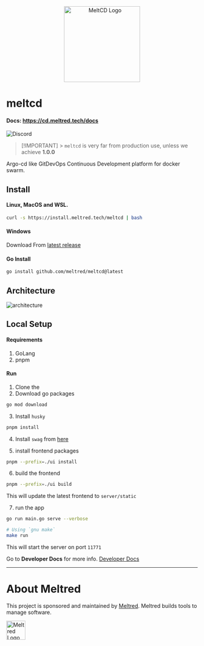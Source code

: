 <div align="center">
    <img alt="MeltCD Logo" height="200px" src="https://github.com/meltred/meltcd/assets/82411321/9065c92d-79a5-44ff-aa53-3e0bd40f0080">
</div>

# meltcd

#### Docs: https://cd.meltred.tech/docs

![Discord](https://img.shields.io/discord/1086894797622624257)

> [!IMPORTANT] > `meltcd` is very far from production use, unless we achieve **1.0.0**

Argo-cd like GitDevOps Continuous Development platform for docker swarm.

## Install

#### Linux, MacOS and WSL.

```bash
curl -s https://install.meltred.tech/meltcd | bash
```

#### Windows

Download From [latest release](https://github.com/meltred/meltcd/releases/latest)

#### Go Install

```bash
go install github.com/meltred/meltcd@latest
```

## Architecture

![architecture](https://github.com/meltred/meltcd/assets/82411321/9af15c33-627d-4e10-9952-0bd9e6422bbd)

## Local Setup

#### Requirements

1. GoLang
2. pnpm

#### Run

1. Clone the
2. Download go packages

```bash
go mod download
```

3. Install `husky`

```bash
pnpm install
```

4. Install `swag` from [here](https://github.com/swaggo/swag)

5. install frontend packages

```bash
pnpm --prefix=./ui install
```

6. build the frontend

```bash
pnpm --prefix=./ui build
```

This will update the latest frontend to `server/static`

7. run the app

```bash
go run main.go serve --verbose

# Using `gnu make`
make run
```

This will start the server on port `11771`

Go to **Developer Docs** for more info. [Developer Docs](https://github.com/meltred/meltcd/tree/main/docs/dev)

---

# About Meltred

This project is sponsored and maintained by [Meltred](https://meltred.com). Meltred builds tools to manage software.

<a href="https://meltred.com"><img src="https://i.imgur.com/Lq1q7vO.png" alt="Meltred Logo" loading="lazy" height="50px" /></a>
